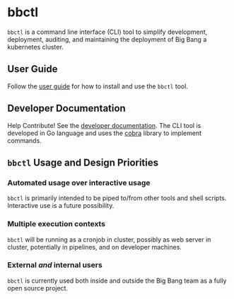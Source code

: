 # bbctl

`bbctl` is a command line interface (CLI) tool to simplify development, deployment, auditing, and maintaining the deployment of Big Bang a kubernetes cluster.

## User Guide

Follow the [user guide](/docs/user-guide.md) for how to install and use the `bbctl` tool.

## Developer Documentation

Help Contribute! See the [developer documentation](/docs/developer.md). The CLI tool is developed in Go language and uses the [cobra](https://github.com/spf13/cobra/) library to implement commands.

## `bbctl` Usage and Design Priorities

### Automated usage over interactive usage

`bbctl` is primarily intended to be piped to/from other tools and shell scripts. Interactive use is a future possibility.

### Multiple execution contexts

`bbctl` will be running as a cronjob in cluster, possibly as web server in cluster, potentially in pipelines, and on developer machines.

### External _and_ internal users

`bbctl` is currently used both inside and outside the Big Bang team as a fully open source project.

